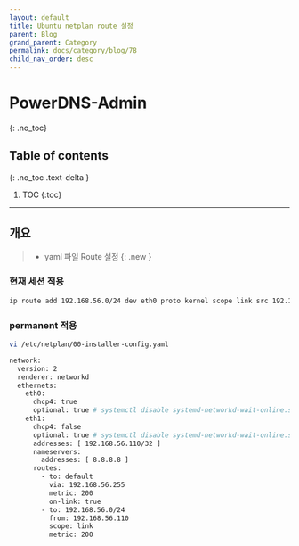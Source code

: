 ```yaml
---
layout: default
title: Ubuntu netplan route 설정
parent: Blog
grand_parent: Category
permalink: docs/category/blog/78
child_nav_order: desc
---
```

# PowerDNS-Admin
{: .no_toc}

## Table of contents
{: .no_toc .text-delta }

1. TOC
{:toc}

---
## 개요

> - yaml 파일 Route 설정
{: .new }

### 현재 세션 적용

```bash
ip route add 192.168.56.0/24 dev eth0 proto kernel scope link src 192.168.56.110
```

### permanent 적용

```bash
vi /etc/netplan/00-installer-config.yaml

network:
  version: 2
  renderer: networkd
  ethernets:
    eth0:
      dhcp4: true
      optional: true # systemctl disable systemd-networkd-wait-online.service
    eth1:
      dhcp4: false
      optional: true # systemctl disable systemd-networkd-wait-online.service
      addresses: [ 192.168.56.110/32 ]
      nameservers:
        addresses: [ 8.8.8.8 ]
      routes:
        - to: default
          via: 192.168.56.255
          metric: 200
          on-link: true
        - to: 192.168.56.0/24
          from: 192.168.56.110
          scope: link
          metric: 200
```